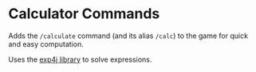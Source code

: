 # Calculator Commands

Adds the `/calculate` command (and its alias `/calc`) to the game for quick and easy computation.

Uses the [exp4j library](https://www.objecthunter.net/exp4j/) to solve expressions.
